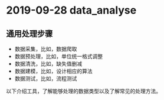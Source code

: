 # 2019-09-28 data_analyse

## 通用处理步骤

- 数据采集，比如，数据爬取
- 数据预处理，比如，单位统一格式调整
- 数据清洗，比如，缺失值删减
- 数据建模，比如，设计相应的算法
- 数据测试，比如，流程测试

以下介绍工具，了解能够处理的数据类型以及了解常见的处理方法。


